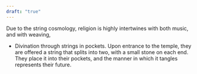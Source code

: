 ```yaml
---
draft: "true"
---
```


Due to the string cosmology, religion is highly intertwines with both music, and with weaving,

- Divination through strings in pockets. Upon entrance to the temple, they are offered a string that splits into two, with a small stone on each end. They place it into their pockets, and the manner in which it tangles represents their future.